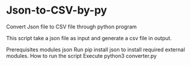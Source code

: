 # Json-to-CSV-by-py
Convert Json file to CSV file through python program

This script take a json file as input and generate a csv file in output.

Prerequisites modules
json
Run pip install json to install required external modules.
How to run the script
Execute python3 converter.py
